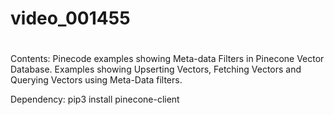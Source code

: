 # video_001455
# 
Contents:
Pinecode examples showing Meta-data Filters in Pinecone Vector Database. Examples showing Upserting Vectors, Fetching Vectors and Querying Vectors using Meta-Data filters.

Dependency:
pip3 install pinecone-client
